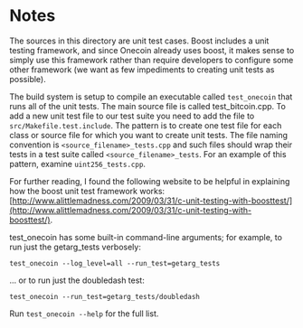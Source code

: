 # Notes
The sources in this directory are unit test cases.  Boost includes a
unit testing framework, and since Onecoin already uses boost, it makes
sense to simply use this framework rather than require developers to
configure some other framework (we want as few impediments to creating
unit tests as possible).

The build system is setup to compile an executable called `test_onecoin`
that runs all of the unit tests.  The main source file is called
test_bitcoin.cpp. To add a new unit test file to our test suite you need 
to add the file to `src/Makefile.test.include`. The pattern is to create 
one test file for each class or source file for which you want to create 
unit tests.  The file naming convention is `<source_filename>_tests.cpp` 
and such files should wrap their tests in a test suite 
called `<source_filename>_tests`. For an example of this pattern, 
examine `uint256_tests.cpp`.

For further reading, I found the following website to be helpful in
explaining how the boost unit test framework works:
[http://www.alittlemadness.com/2009/03/31/c-unit-testing-with-boosttest/](http://www.alittlemadness.com/2009/03/31/c-unit-testing-with-boosttest/).

test_onecoin has some built-in command-line arguments; for
example, to run just the getarg_tests verbosely:

    test_onecoin --log_level=all --run_test=getarg_tests

... or to run just the doubledash test:

    test_onecoin --run_test=getarg_tests/doubledash

Run `test_onecoin --help` for the full list.

